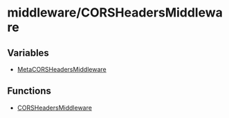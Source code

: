 # middleware/CORSHeadersMiddleware

## Variables

- [MetaCORSHeadersMiddleware](variables/MetaCORSHeadersMiddleware.md)

## Functions

- [CORSHeadersMiddleware](functions/CORSHeadersMiddleware.md)

